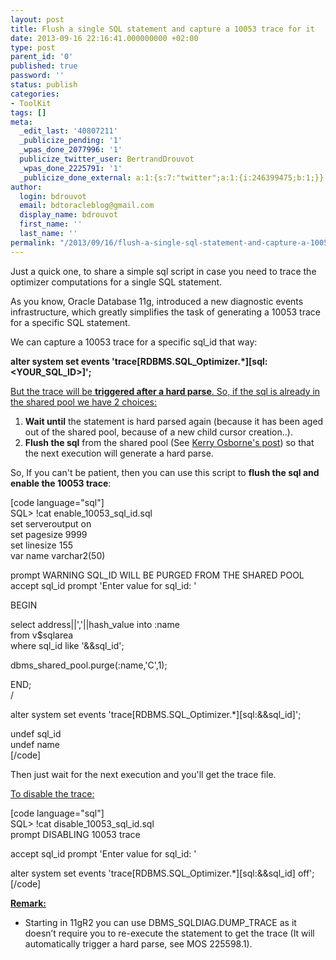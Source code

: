 ```yaml
---
layout: post
title: Flush a single SQL statement and capture a 10053 trace for it
date: 2013-09-16 22:16:41.000000000 +02:00
type: post
parent_id: '0'
published: true
password: ''
status: publish
categories:
- ToolKit
tags: []
meta:
  _edit_last: '40807211'
  _publicize_pending: '1'
  _wpas_done_2077996: '1'
  publicize_twitter_user: BertrandDrouvot
  _wpas_done_2225791: '1'
  _publicize_done_external: a:1:{s:7:"twitter";a:1:{i:246399475;b:1;}}
author:
  login: bdrouvot
  email: bdtoracleblog@gmail.com
  display_name: bdrouvot
  first_name: ''
  last_name: ''
permalink: "/2013/09/16/flush-a-single-sql-statement-and-capture-a-10053-trace-for-it/"
---
```


Just a quick one, to share a simple sql script in case you need to trace the optimizer computations for a single SQL statement.

As you know, Oracle Database 11g, introduced a new diagnostic events infrastructure, which greatly simplifies the task of generating a 10053 trace for a specific SQL statement.

We can capture a 10053 trace for a specific sql\_id that way:

**alter system set events 'trace\[RDBMS.SQL\_Optimizer.\*\]\[sql:&lt;YOUR\_SQL\_ID&gt;\]';**

<span style="text-decoration:underline;">But the trace will be **triggered after a hard parse**. So, if the sql is already in the shared pool we have 2 choices:</span>

1.  **Wait until** the statement is hard parsed again (because it has been aged out of the shared pool, because of a new child cursor creation..).
2.  **Flush the sql** from the shared pool (See [Kerry Osborne's post](http://kerryosborne.oracle-guy.com/2008/09/flush-a-single-sql-statement/)) so that the next execution will generate a hard parse.

So, If you can't be patient, then you can use this script to **flush the sql and enable the 10053 trace**:

\[code language="sql"\]  
SQL&gt; !cat enable\_10053\_sql\_id.sql  
set serveroutput on  
set pagesize 9999  
set linesize 155  
var name varchar2(50)

prompt WARNING SQL\_ID WILL BE PURGED FROM THE SHARED POOL  
accept sql\_id prompt 'Enter value for sql\_id: '

BEGIN

select address||','||hash\_value into :name  
from v$sqlarea  
where sql\_id like '&&sql\_id';

dbms\_shared\_pool.purge(:name,'C',1);

END;  
/

alter system set events 'trace\[RDBMS.SQL\_Optimizer.\*\]\[sql:&&sql\_id\]';

undef sql\_id  
undef name  
\[/code\]

Then just wait for the next execution and you'll get the trace file.

<span style="text-decoration:underline;">To disable the trace:</span>

\[code language="sql"\]  
SQL&gt; !cat disable\_10053\_sql\_id.sql  
prompt DISABLING 10053 trace

accept sql\_id prompt 'Enter value for sql\_id: '

alter system set events 'trace\[RDBMS.SQL\_Optimizer.\*\]\[sql:&&sql\_id\] off';  
\[/code\]

<span style="text-decoration:underline;">**Remark:**</span>

-   Starting in 11gR2 you can use DBMS\_SQLDIAG.DUMP\_TRACE as it doesn’t require you to re-execute the statement to get the trace (It will automatically trigger a hard parse, see MOS 225598.1).
